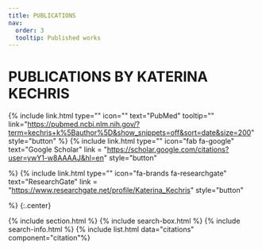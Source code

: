 ```yaml
---
title: PUBLICATIONS
nav:
  order: 3
  tooltip: Published works
---
```


# PUBLICATIONS BY KATERINA KECHRIS

{%
  include link.html
  type=""
  icon=""
  text="PubMed"
  tooltip=""
  link="https://pubmed.ncbi.nlm.nih.gov/?term=kechris+k%5Bauthor%5D&show_snippets=off&sort=date&size=200"
  style="button"
%}
{%
  include link.html
  type=""
  icon="fab fa-google"
  text="Google Scholar"
  link = "https://scholar.google.com/citations?user=ywY1-w8AAAAJ&hl=en"
  style="button"

%}
{%
  include link.html
  type=""
  icon="fa-brands fa-researchgate"
  text="ResearchGate"
  link = "https://www.researchgate.net/profile/Katerina_Kechris"
  style="button"

%}
{:.center}

{% include section.html %}
{% include search-box.html %}
{% include search-info.html %}
{% include list.html data="citations" component="citation"%}
